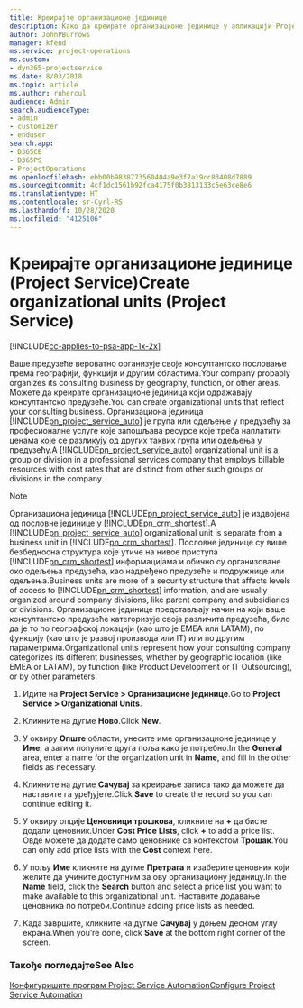 ```yaml
---
title: Креирајте организационе јединице
description: Како да креирате организационе јединице у апликацији Project Service
author: JohnPBurrows
manager: kfend
ms.service: project-operations
ms.custom:
- dyn365-projectservice
ms.date: 8/03/2018
ms.topic: article
ms.author: ruhercul
audience: Admin
search.audienceType:
- admin
- customizer
- enduser
search.app:
- D365CE
- D365PS
- ProjectOperations
ms.openlocfilehash: ebb00b9838773560404a9e3f7a19cc83408d7889
ms.sourcegitcommit: 4cf1dc1561b92fca4175f0b3813133c5e63ce8e6
ms.translationtype: HT
ms.contentlocale: sr-Cyrl-RS
ms.lasthandoff: 10/28/2020
ms.locfileid: "4125106"
---
```

# <a name="create-organizational-units-project-service"></a><span data-ttu-id="b87ae-103">Креирајте организационе јединице (Project Service)</span><span class="sxs-lookup"><span data-stu-id="b87ae-103">Create organizational units (Project Service)</span></span>

[!INCLUDE[cc-applies-to-psa-app-1x-2x](../includes/cc-applies-to-psa-app-1x-2x.md)]

<span data-ttu-id="b87ae-104">Ваше предузеће вероватно организује своје консултантско пословање према географији, функцији и другим областима.</span><span class="sxs-lookup"><span data-stu-id="b87ae-104">Your company probably organizes its consulting business by geography, function, or other areas.</span></span> <span data-ttu-id="b87ae-105">Можете да креирате организационе јединица који одражавају консултантско предузеће.</span><span class="sxs-lookup"><span data-stu-id="b87ae-105">You can create organizational units that reflect your consulting business.</span></span> <span data-ttu-id="b87ae-106">Организациона јединица [!INCLUDE[pn_project_service_auto](../includes/pn-project-service-auto.md)] је група или одељење у предузећу за професионалне услуге које запошљава ресурсе које треба наплатити ценама које се разликују од других таквих група или одељења у предузећу.</span><span class="sxs-lookup"><span data-stu-id="b87ae-106">A [!INCLUDE[pn_project_service_auto](../includes/pn-project-service-auto.md)] organizational unit is a group or division in a professional services company that employs billable resources with cost rates that are distinct from other such groups or divisions in the company.</span></span>  
  
> [!NOTE]
>  <span data-ttu-id="b87ae-107">Организациона јединица [!INCLUDE[pn_project_service_auto](../includes/pn-project-service-auto.md)] је издвојена од пословне јединице у [!INCLUDE[pn_crm_shortest](../includes/pn-crm-shortest.md)].</span><span class="sxs-lookup"><span data-stu-id="b87ae-107">A [!INCLUDE[pn_project_service_auto](../includes/pn-project-service-auto.md)] organizational unit is separate from a business unit in [!INCLUDE[pn_crm_shortest](../includes/pn-crm-shortest.md)].</span></span> <span data-ttu-id="b87ae-108">Пословне јединице су више безбедносна структура које утиче на нивое приступа [!INCLUDE[pn_crm_shortest](../includes/pn-crm-shortest.md)] информацијама и обично су организоване око одељења предузећа, као надређено предузеће и подружнице или одељења.</span><span class="sxs-lookup"><span data-stu-id="b87ae-108">Business units are more of a security structure that affects levels of access to [!INCLUDE[pn_crm_shortest](../includes/pn-crm-shortest.md)] information, and are usually organized around company divisions, like parent company and subsidiaries or divisions.</span></span> <span data-ttu-id="b87ae-109">Организационе јединице представљају начин на који ваше консултантско предузеће категоризује своја различита предузећа, било да је то по географској локацији (као што је EMEA или LATAM), по функцију (као што је развој производа или IT) или по другим параметрима.</span><span class="sxs-lookup"><span data-stu-id="b87ae-109">Organizational units represent how your consulting company categorizes its different businesses, whether by geographic location (like EMEA or LATAM), by function (like Product Development or IT Outsourcing), or by other parameters.</span></span>  
  
1.  <span data-ttu-id="b87ae-110">Идите на **Project Service > Организационе јединице**.</span><span class="sxs-lookup"><span data-stu-id="b87ae-110">Go to **Project Service > Organizational Units**.</span></span>  
  
2.  <span data-ttu-id="b87ae-111">Кликните на дугме **Ново**.</span><span class="sxs-lookup"><span data-stu-id="b87ae-111">Click **New**.</span></span>  
  
3.  <span data-ttu-id="b87ae-112">У оквиру **Опште** области, унесите име организационе јединице у **Име**, а затим попуните друга поља како је потребно.</span><span class="sxs-lookup"><span data-stu-id="b87ae-112">In the **General** area, enter a name for the organization unit in **Name**, and fill in the other fields as necessary.</span></span>  
  
4.  <span data-ttu-id="b87ae-113">Кликните на дугме **Сачувај** за креирање записа тако да можете да наставите га уређујете.</span><span class="sxs-lookup"><span data-stu-id="b87ae-113">Click **Save** to create the record so you can continue editing it.</span></span>  
  
5.  <span data-ttu-id="b87ae-114">У оквиру опције **Ценовници трошкова**, кликните на **+** да бисте додали ценовник.</span><span class="sxs-lookup"><span data-stu-id="b87ae-114">Under **Cost Price Lists**, click **+** to add a price list.</span></span> <span data-ttu-id="b87ae-115">Овде можете да додате само ценовнике са контекстом **Трошак**.</span><span class="sxs-lookup"><span data-stu-id="b87ae-115">You can only add price lists with the **Cost** context here.</span></span>  
  
6.  <span data-ttu-id="b87ae-116">У пољу **Име** кликните на дугме **Претрага** и изаберите ценовник који желите да учините доступним за ову организациону јединицу.</span><span class="sxs-lookup"><span data-stu-id="b87ae-116">In the **Name** field, click the **Search** button and select a price list you want to make available to this organizational unit.</span></span> <span data-ttu-id="b87ae-117">Наставите додавање ценовника по потреби.</span><span class="sxs-lookup"><span data-stu-id="b87ae-117">Continue adding price lists as needed.</span></span>  
  
7.  <span data-ttu-id="b87ae-118">Када завршите, кликните на дугме **Сачувај** у доњем десном углу екрана.</span><span class="sxs-lookup"><span data-stu-id="b87ae-118">When you’re done, click **Save** at the bottom right corner of the screen.</span></span>  
  
### <a name="see-also"></a><span data-ttu-id="b87ae-119">Такође погледајте</span><span class="sxs-lookup"><span data-stu-id="b87ae-119">See Also</span></span>  
 [<span data-ttu-id="b87ae-120">Конфигуришите програм Project Service Automation</span><span class="sxs-lookup"><span data-stu-id="b87ae-120">Configure Project Service Automation</span></span>](../psa/configure.md)
